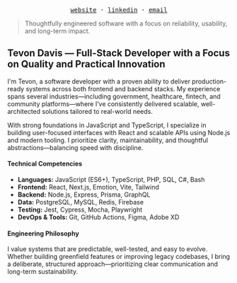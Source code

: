 
<p align="center">
  <samp>
    <a href="https://tevon.vercel.app">website</a> ·
    <a href="https://linkedin.com/in/tevon">linkedin</a> ·
    <a href="mailto:tevondavisjc+github@gmail.com">email</a>
  </samp>
</p>

> Thoughtfully engineered software with a focus on reliability, usability, and long-term impact.

## Tevon Davis — Full-Stack Developer with a Focus on Quality and Practical Innovation

I'm Tevon, a software developer with a proven ability to deliver production-ready systems across both frontend and backend stacks. My experience spans several industries—including government, healthcare, fintech, and community platforms—where I’ve consistently delivered scalable, well-architected solutions tailored to real-world needs.

With strong foundations in JavaScript and TypeScript, I specialize in building user-focused interfaces with React and scalable APIs using Node.js and modern tooling. I prioritize clarity, maintainability, and thoughtful abstractions—balancing speed with discipline.

#### Technical Competencies

- **Languages:** JavaScript (ES6+), TypeScript, PHP, SQL, C#, Bash  
- **Frontend:** React, Next.js, Emotion, Vite, Tailwind  
- **Backend:** Node.js, Express, Prisma, GraphQL  
- **Data:** PostgreSQL, MySQL, Redis, Firebase  
- **Testing:** Jest, Cypress, Mocha, Playwright  
- **DevOps & Tools:** Git, GitHub Actions, Figma, Adobe XD  

#### Engineering Philosophy

I value systems that are predictable, well-tested, and easy to evolve. Whether building greenfield features or improving legacy codebases, I bring a deliberate, structured approach—prioritizing clear communication and long-term sustainability.
